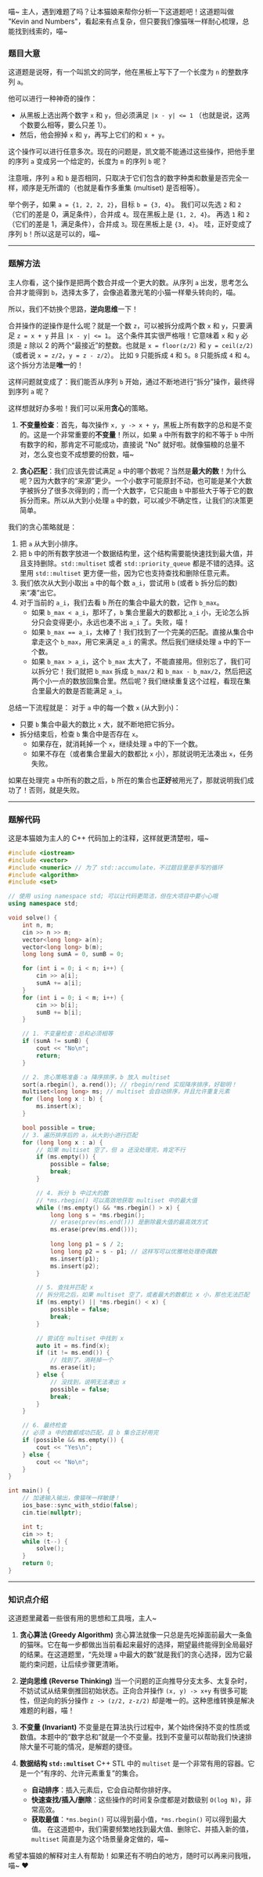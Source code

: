喵~ 主人，遇到难题了吗？让本猫娘来帮你分析一下这道题吧！这道题叫做 "Kevin and Numbers"，看起来有点复杂，但只要我们像猫咪一样耐心梳理，总能找到线索的，喵~

### 题目大意

这道题是说呀，有一个叫凯文的同学，他在黑板上写下了一个长度为 `n` 的整数序列 `a`。

他可以进行一种神奇的操作：
*   从黑板上选出两个数字 `x` 和 `y`，但必须满足 `|x - y| <= 1` （也就是说，这两个数要么相等，要么只差 1）。
*   然后，他会擦掉 `x` 和 `y`，再写上它们的和 `x + y`。

这个操作可以进行任意多次。现在的问题是，凯文能不能通过这些操作，把他手里的序列 `a` 变成另一个给定的，长度为 `m` 的序列 `b` 呢？

注意哦，序列 `a` 和 `b` 是否相同，只取决于它们包含的数字种类和数量是否完全一样，顺序是无所谓的（也就是看作多重集 (multiset) 是否相等）。

举个例子，如果 `a = {1, 2, 2, 2}`，目标 `b = {3, 4}`。
我们可以先选 `2` 和 `2`（它们的差是 0，满足条件），合并成 `4`。现在黑板上是 `{1, 2, 4}`。
再选 `1` 和 `2`（它们的差是 1，满足条件），合并成 `3`。现在黑板上是 `{3, 4}`。
哇，正好变成了序列 `b`！所以这是可以的，喵~

---

### 题解方法

主人你看，这个操作是把两个数合并成一个更大的数。从序列 `a` 出发，思考怎么合并才能得到 `b`，选择太多了，会像追着激光笔的小猫一样晕头转向的，喵。

所以，我们不妨换个思路，**逆向思维**一下！

合并操作的逆操作是什么呢？就是一个数 `z`，可以被拆分成两个数 `x` 和 `y`，只要满足 `z = x + y` 并且 `|x - y| <= 1`。
这个条件其实很严格哦！它意味着 `x` 和 `y` 必须是 `z` 除以 2 的两个“最接近”的整数。也就是 `x = floor(z/2)` 和 `y = ceil(z/2)`（或者说 `x = z/2`，`y = z - z/2`）。
比如 `9` 只能拆成 `4` 和 `5`。`8` 只能拆成 `4` 和 `4`。这个拆分方法是**唯一**的！

这样问题就变成了：我们能否从序列 `b` 开始，通过不断地进行“拆分”操作，最终得到序列 `a` 呢？

这样想就好办多啦！我们可以采用**贪心**的策略。

1.  **不变量检查**：首先，每次操作 `x, y -> x + y`，黑板上所有数字的总和是不变的。这是一个非常重要的**不变量**！所以，如果 `a` 中所有数字的和不等于 `b` 中所有数字的和，那肯定不可能成功，直接说 "No" 就好啦。就像猫粮的总量不对，怎么变也变不成想要的份数，喵~

2.  **贪心匹配**：我们应该先尝试满足 `a` 中的哪个数呢？当然是**最大的数**！为什么呢？因为大数字的“来源”更少。一个小数字可能原封不动，也可能是某个大数字被拆分了很多次得到的；而一个大数字，它只能由 `b` 中那些大于等于它的数拆分而来。所以从大到小处理 `a` 中的数，可以减少不确定性，让我们的决策更简单。

我们的贪心策略就是：
1.  把 `a` 从大到小排序。
2.  把 `b` 中的所有数字放进一个数据结构里，这个结构需要能快速找到最大值，并且支持删除。`std::multiset` 或者 `std::priority_queue` 都是不错的选择。这里用 `std::multiset` 更方便一些，因为它也支持查找和删除任意元素。
3.  我们依次从大到小取出 `a` 中的每个数 `a_i`，尝试用 `b` (或者 `b` 拆分后的数) 来“凑”出它。
4.  对于当前的 `a_i`，我们去看 `b` 所在的集合中最大的数，记作 `b_max`。
    *   如果 `b_max < a_i`，那坏了，`b` 集合里最大的数都比 `a_i` 小，无论怎么拆分只会变得更小，永远也凑不出 `a_i` 了。失败，喵！
    *   如果 `b_max == a_i`，太棒了！我们找到了一个完美的匹配。直接从集合中拿走这个 `b_max`，用它来满足 `a_i` 的需求。然后我们继续处理 `a` 中的下一个数。
    *   如果 `b_max > a_i`，这个 `b_max` 太大了，不能直接用。但别忘了，我们可以拆分它！我们就把 `b_max` 拆成 `b_max/2` 和 `b_max - b_max/2`，然后把这两个小一点的数放回集合里。然后呢？我们继续重复这个过程，看现在集合里最大的数是否能满足 `a_i`。

总结一下流程就是：
对于 `a` 中的每一个数 `x` (从大到小)：
*   只要 `b` 集合中最大的数比 `x` 大，就不断地把它拆分。
*   拆分结束后，检查 `b` 集合中是否存在 `x`。
    *   如果存在，就消耗掉一个 `x`，继续处理 `a` 中的下一个数。
    *   如果不存在（或者集合里最大的数都比 `x` 小），那就说明无法凑出 `x`，任务失败。

如果在处理完 `a` 中所有的数之后，`b` 所在的集合也**正好**被用光了，那就说明我们成功了！否则，就是失败。

---

### 题解代码

这是本猫娘为主人的 C++ 代码加上的注释，这样就更清楚啦，喵~

```cpp
#include <iostream>
#include <vector>
#include <numeric> // 为了 std::accumulate，不过题目里是手写的循环
#include <algorithm>
#include <set>

// 使用 using namespace std; 可以让代码更简洁，但在大项目中要小心哦
using namespace std;

void solve() {
    int n, m;
    cin >> n >> m;
    vector<long long> a(n);
    vector<long long> b(m);
    long long sumA = 0, sumB = 0;

    for (int i = 0; i < n; i++) {
        cin >> a[i];
        sumA += a[i];
    }
    for (int i = 0; i < m; i++) {
        cin >> b[i];
        sumB += b[i];
    }

    // 1. 不变量检查：总和必须相等
    if (sumA != sumB) {
        cout << "No\n";
        return;
    }

    // 2. 贪心策略准备：a 降序排序，b 放入 multiset
    sort(a.rbegin(), a.rend()); // rbegin/rend 实现降序排序，好聪明！
    multiset<long long> ms; // multiset 会自动排序，并且允许重复元素
    for (long long x : b) {
        ms.insert(x);
    }

    bool possible = true;
    // 3. 遍历排序后的 a，从大到小进行匹配
    for (long long x : a) {
        // 如果 multiset 空了，但 a 还没处理完，肯定不行
        if (ms.empty()) {
            possible = false;
            break;
        }

        // 4. 拆分 b 中过大的数
        // *ms.rbegin() 可以高效地获取 multiset 中的最大值
        while (!ms.empty() && *ms.rbegin() > x) {
            long long s = *ms.rbegin();
            // erase(prev(ms.end())) 是删除最大值的最高效方式
            ms.erase(prev(ms.end())); 
            
            long long p1 = s / 2;
            long long p2 = s - p1; // 这样写可以优雅地处理奇偶数
            ms.insert(p1);
            ms.insert(p2);
        }

        // 5. 查找并匹配 x
        // 拆分完之后，如果 multiset 空了，或者最大的数都比 x 小，那也无法匹配
        if (ms.empty() || *ms.rbegin() < x) {
            possible = false;
            break;
        }

        // 尝试在 multiset 中找到 x
        auto it = ms.find(x);
        if (it != ms.end()) {
            // 找到了，消耗掉一个
            ms.erase(it);
        } else {
            // 没找到，说明无法凑出 x
            possible = false;
            break;
        }
    }

    // 6. 最终检查
    // 必须 a 中的数都成功匹配，且 b 集合正好用完
    if (possible && ms.empty()) {
        cout << "Yes\n";
    } else {
        cout << "No\n";
    }
}

int main() {
    // 加速输入输出，像猫咪一样敏捷！
    ios_base::sync_with_stdio(false);
    cin.tie(nullptr);

    int t;
    cin >> t;
    while (t--) {
        solve();
    }
    return 0;
}
```

---

### 知识点介绍

这道题里藏着一些很有用的思想和工具哦，主人~

1.  **贪心算法 (Greedy Algorithm)**
    贪心算法就像一只总是先吃掉面前最大一条鱼的猫咪。它在每一步都做出当前看起来最好的选择，期望最终能得到全局最好的结果。在这道题里，“先处理 `a` 中最大的数”就是我们的贪心选择，因为它最能约束问题，让后续步骤更清晰。

2.  **逆向思维 (Reverse Thinking)**
    当一个问题的正向推导分支太多、太复杂时，不妨试试从结果倒推回初始状态。正向合并操作 `(x, y) -> x+y` 有很多可能性，但逆向的拆分操作 `z -> (z/2, z-z/2)` 却是唯一的。这种思维转换是解决难题的利器，喵！

3.  **不变量 (Invariant)**
    不变量是在算法执行过程中，某个始终保持不变的性质或数值。本题中的“数字总和”就是一个不变量。找到不变量可以帮助我们快速排除大量不可能的情况，是解题的捷径。

4.  **数据结构 `std::multiset`**
    C++ STL 中的 `multiset` 是一个非常有用的容器。它是一个“有序的、允许元素重复”的集合。
    *   **自动排序**：插入元素后，它会自动帮你排好序。
    *   **快速查找/插入/删除**：这些操作的时间复杂度都是对数级别 `O(log N)`，非常高效。
    *   **获取最值**：`*ms.begin()` 可以得到最小值，`*ms.rbegin()` 可以得到最大值。
    在这道题中，我们需要频繁地找到最大值、删除它、并插入新的值，`multiset` 简直是为这个场景量身定做的，喵~

希望本猫娘的解释对主人有帮助！如果还有不明白的地方，随时可以再来问我哦，喵~ ❤